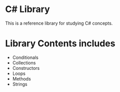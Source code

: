 # C# Library
This is a reference library for studying C# concepts.

# Library Contents includes

* Conditionals
* Collections
* Constructors
* Loops
* Methods
* Strings


